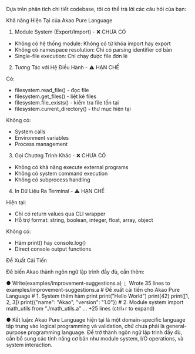   Dựa trên phân tích chi tiết codebase, tôi có thể trả lời các câu hỏi của bạn:

  Khả năng Hiện Tại của Akao Pure Language

  1. Module System (Export/Import) - ❌ CHƯA CÓ

  - Không có hệ thống module: Không có từ khóa import hay export
  - Không có namespace resolution: Chỉ có parsing identifier cơ bản
  - Single-file execution: Chỉ chạy được file đơn lẻ

  2. Tương Tác với Hệ Điều Hành - ⚠️ HẠN CHẾ

  Có:
  - filesystem.read_file() - đọc file
  - filesystem.get_files() - liệt kê files
  - filesystem.file_exists() - kiểm tra file tồn tại
  - filesystem.current_directory() - thư mục hiện tại

Không có:
  - System calls
  - Environment variables
  - Process management

  3. Gọi Chương Trình Khác - ❌ CHƯA CÓ

  - Không có khả năng execute external programs
  - Không có system command execution
  - Không có subprocess handling

  4. In Dữ Liệu Ra Terminal - ⚠️ HẠN CHẾ

  Hiện tại:
  - Chỉ có return values qua CLI wrapper
  - Hỗ trợ format: string, boolean, integer, float, array, object

  Không có:
  - Hàm print() hay console.log()
  - Direct console output functions

  Đề Xuất Cải Tiến

  Để biến Akao thành ngôn ngữ lập trình đầy đủ, cần thêm:

● Write(examples/improvement-suggestions.a)
  ⎿  Wrote 35 lines to examples/improvement-suggestions.a
     # Đề xuất cải tiến cho Akao Pure Language
     # 1. System thêm hàm print
     print("Hello World")
     print(42)
     print([1, 2, 3])
     print({"name": "Akao", "version": "1.0"})
     # 2. Module system
     import math_utils from "./math_utils.a"
     … +25 lines (ctrl+r to expand)

● Kết luận: Akao Pure Language hiện tại là một domain-specific language tập trung vào
  logical programming và validation, chứ chưa phải là general-purpose programming
  language. Để trở thành ngôn ngữ lập trình đầy đủ, cần bổ sung các tính năng cơ bản như
  module system, I/O operations, và system interaction.
